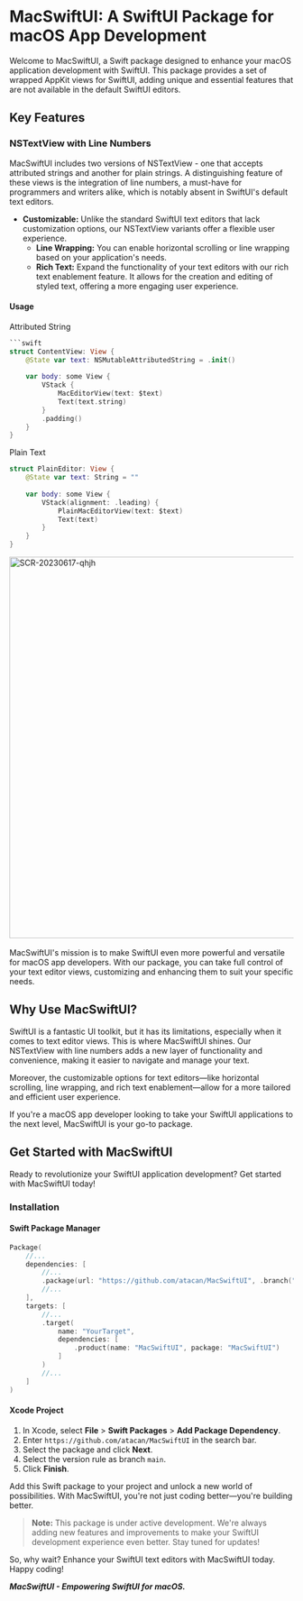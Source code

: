 # MacSwiftUI: A SwiftUI Package for macOS App Development

Welcome to MacSwiftUI, a Swift package designed to enhance your macOS application development with SwiftUI. This package provides a set of wrapped AppKit views for SwiftUI, adding unique and essential features that are not available in the default SwiftUI editors.

## Key Features
### **NSTextView with Line Numbers** 

MacSwiftUI includes two versions of NSTextView - one that accepts attributed strings and another for plain strings. A distinguishing feature of these views is the integration of line numbers, a must-have for programmers and writers alike, which is notably absent in SwiftUI's default text editors.

- **Customizable:** Unlike the standard SwiftUI text editors that lack customization options, our NSTextView variants offer a flexible user experience. 
    - **Line Wrapping:** You can enable horizontal scrolling or line wrapping based on your application's needs.
    - **Rich Text:** Expand the functionality of your text editors with our rich text enablement feature. It allows for the creation and editing of styled text, offering a more engaging user experience.

#### Usage
Attributed String
```swift
```swift
struct ContentView: View {
    @State var text: NSMutableAttributedString = .init()
    
    var body: some View {
        VStack {
            MacEditorView(text: $text)
            Text(text.string)
        }
        .padding()
    }
}
```
Plain Text
```swift
struct PlainEditor: View {
    @State var text: String = ""
    
    var body: some View {
        VStack(alignment: .leading) {
            PlainMacEditorView(text: $text)
            Text(text)  
        }
    }
}

```
<img width="677" alt="SCR-20230617-qhjh" src="https://github.com/atacan/MacSwiftUI/assets/765873/21f54800-ad5d-46fa-8e05-9b75596767dd">
</br></br>
MacSwiftUI's mission is to make SwiftUI even more powerful and versatile for macOS app developers. With our package, you can take full control of your text editor views, customizing and enhancing them to suit your specific needs.

## Why Use MacSwiftUI?

SwiftUI is a fantastic UI toolkit, but it has its limitations, especially when it comes to text editor views. This is where MacSwiftUI shines. Our NSTextView with line numbers adds a new layer of functionality and convenience, making it easier to navigate and manage your text. 

Moreover, the customizable options for text editors—like horizontal scrolling, line wrapping, and rich text enablement—allow for a more tailored and efficient user experience. 

If you're a macOS app developer looking to take your SwiftUI applications to the next level, MacSwiftUI is your go-to package.

## Get Started with MacSwiftUI

Ready to revolutionize your SwiftUI application development? Get started with MacSwiftUI today!

### Installation
#### Swift Package Manager
```swift
Package(
    //...
    dependencies: [
        //...
        .package(url: "https://github.com/atacan/MacSwiftUI", .branch("main"))
        //...
    ],
    targets: [
        //...
        .target(
            name: "YourTarget",
            dependencies: [
                .product(name: "MacSwiftUI", package: "MacSwiftUI")
            ]
        )
        //...
    ]
)
```
#### Xcode Project
1. In Xcode, select **File** > **Swift Packages** > **Add Package Dependency**.
1. Enter `https://github.com/atacan/MacSwiftUI` in the search bar.
1. Select the package and click **Next**.
1. Select the version rule as branch `main`.
1. Click **Finish**.

Add this Swift package to your project and unlock a new world of possibilities. With MacSwiftUI, you're not just coding better—you're building better.

> **Note:** This package is under active development. We're always adding new features and improvements to make your SwiftUI development experience even better. Stay tuned for updates!

So, why wait? Enhance your SwiftUI text editors with MacSwiftUI today. Happy coding!

_**MacSwiftUI - Empowering SwiftUI for macOS.**_
